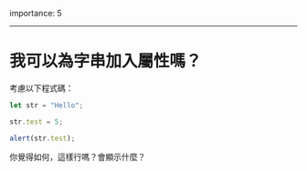 importance: 5

---

# 我可以為字串加入屬性嗎？

考慮以下程式碼：

```js
let str = "Hello";

str.test = 5;

alert(str.test);
```

你覺得如何，這樣行嗎？會顯示什麼？

